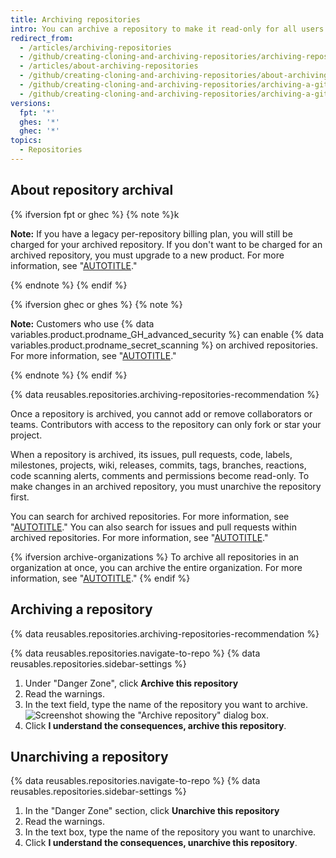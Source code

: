 ```yaml
---
title: Archiving repositories
intro: You can archive a repository to make it read-only for all users and indicate that it's no longer actively maintained. You can also unarchive repositories that have been archived.
redirect_from:
  - /articles/archiving-repositories
  - /github/creating-cloning-and-archiving-repositories/archiving-repositories
  - /articles/about-archiving-repositories
  - /github/creating-cloning-and-archiving-repositories/about-archiving-repositories
  - /github/creating-cloning-and-archiving-repositories/archiving-a-github-repository/about-archiving-repositories
  - /github/creating-cloning-and-archiving-repositories/archiving-a-github-repository/archiving-repositories
versions:
  fpt: '*'
  ghes: '*'
  ghec: '*'
topics:
  - Repositories
---
```


## About repository archival

{% ifversion fpt or ghec %}
{% note %}k

**Note:** If you have a legacy per-repository billing plan, you will still be charged for your archived repository. If you don't want to be charged for an archived repository, you must upgrade to a new product. For more information, see "[AUTOTITLE](/get-started/learning-about-github/githubs-plans)."

{% endnote %}
{% endif %}

{% ifversion ghec or ghes %}
{% note %}

**Note:** Customers who use {% data variables.product.prodname_GH_advanced_security %} can enable {% data variables.product.prodname_secret_scanning %} on archived repositories. For more information, see "[AUTOTITLE](/code-security/secret-scanning/about-secret-scanning#about-secret-scanning-for-private-repositories)."

{% endnote %}
{% endif %}

{% data reusables.repositories.archiving-repositories-recommendation %}

Once a repository is archived, you cannot add or remove collaborators or teams. Contributors with access to the repository can only fork or star your project.

When a repository is archived, its issues, pull requests, code, labels, milestones, projects, wiki, releases, commits, tags, branches, reactions, code scanning alerts, comments and permissions become read-only. To make changes in an archived repository, you must unarchive the repository first.

You can search for archived repositories. For more information, see "[AUTOTITLE](/search-github/searching-on-github/searching-for-repositories#search-based-on-whether-a-repository-is-archived)." You can also search for issues and pull requests within archived repositories. For more information, see "[AUTOTITLE](/search-github/searching-on-github/searching-issues-and-pull-requests#search-based-on-whether-a-repository-is-archived)."

{% ifversion archive-organizations %}
To archive all repositories in an organization at once, you can archive the entire organization. For more information, see "[AUTOTITLE](/organizations/managing-organization-settings/archiving-an-organization)."
{% endif %}

## Archiving a repository

{% data reusables.repositories.archiving-repositories-recommendation %}

{% data reusables.repositories.navigate-to-repo %}
{% data reusables.repositories.sidebar-settings %}
1. Under "Danger Zone", click **Archive this repository**
1. Read the warnings.
1. In the text field, type the name of the repository you want to archive.
   ![Screenshot showing the "Archive repository" dialog box.](/assets/images/help/repository/archive-repository-warnings.png)
1. Click **I understand the consequences, archive this repository**.

## Unarchiving a repository

{% data reusables.repositories.navigate-to-repo %}
{% data reusables.repositories.sidebar-settings %}
1. In the "Danger Zone" section, click **Unarchive this repository**
1. Read the warnings.
1. In the text box, type the name of the repository you want to unarchive.
1. Click **I understand the consequences, unarchive this repository**.
